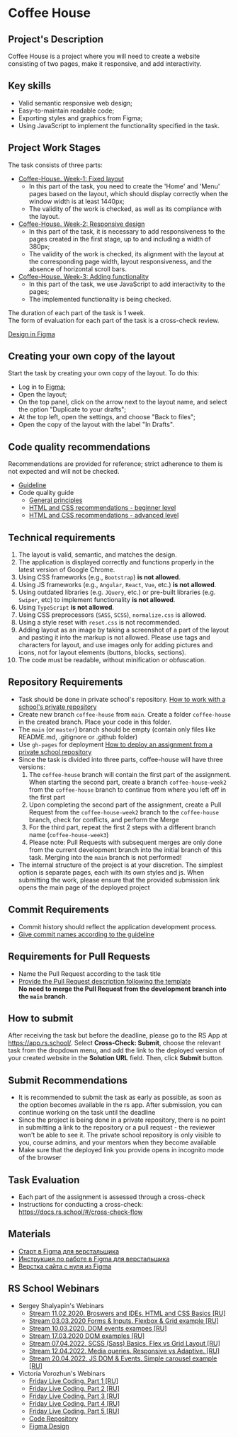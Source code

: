 # Coffee House

## Project's Description
Coffee House is a project where you will need to create a website consisting of two pages, make it responsive, and add interactivity.

## Key skills
- Valid semantic responsive web design;
- Easy-to-maintain readable code;
- Exporting styles and graphics from Figma;
- Using JavaScript to implement the functionality specified in the task.

## Project Work Stages
The task consists of three parts:
- [Coffee-House. Week-1: Fixed layout](coffee-house-week1.md)
    - In this part of the task, you need to create the 'Home' and 'Menu' pages based on the layout, which should display correctly when the window width is at least 1440px;
    - The validity of the work is checked, as well as its compliance with the layout.
- [Coffee-House. Week-2: Responsive design](coffee-house-week2.md)
    - In this part of the task, it is necessary to add responsiveness to the pages created in the first stage, up to and including a width of 380px;
    - The validity of the work is checked, its alignment with the layout at the corresponding page width, layout responsiveness, and the absence of horizontal scroll bars.
- [Coffee-House. Week-3: Adding functionality](coffee-house-week3.md)
    - In this part of the task, we use JavaScript to add interactivity to the pages;
    - The implemented functionality is being checked.

The duration of each part of the task is 1 week.  
The form of evaluation for each part of the task is a cross-check review.

[Design in Figma](https://www.figma.com/file/SAoBmuOqTfguehdT4IFRxQ/Coffee-House?type=design&node-id=0-1&mode=design&t=qis81E9Ovgx47eVl-0)

## Creating your own copy of the layout
Start the task by creating your own copy of the layout. To do this:
- Log in to [Figma](https://www.figma.com/);
- Open the layout;
- On the top panel, click on the arrow next to the layout name, and select the option "Duplicate to your drafts";
- At the top left, open the settings, and choose "Back to files";
- Open the copy of the layout with the label "In Drafts".

## Code quality recommendations
Recommendations are provided for reference; strict adherence to them is not expected and will not be checked.
- [Guideline](https://codeguide.academy/html-css.html#html)
- Code quality guide
    - [General principles](../../stage1/modules/clean-code/materials/generic-principles.md)
    - [HTML and CSS recommendations - beginner level](../../stage1/modules/clean-code/materials/html-and-css.md)
    - [HTML and CSS recommendations - advanced level](../../stage1/modules/clean-code/materials/html-and-css-extended.md)

## Technical requirements
1. The layout is valid, semantic, and matches the design.
2. The application is displayed correctly and functions properly in the latest version of Google Chrome.
3. Using CSS frameworks (e.g., `Bootstrap`) **is not allowed**.
4. Using JS frameworks (e.g., `Angular`, `React`, `Vue`, etc.) **is not allowed**.
5. Using outdated libraries (e.g. `JQuery`, etc.) or pre-built libraries (e.g. `Swiper`, etc) to implement functionality **is not allowed**.
6. Using `TypeScript` **is not allowed**.
7. Using CSS preprocessors (`SASS`, `SCSS`), `normalize.css` is allowed.
8. Using a style reset with `reset.css` is not recommended.
9. Adding layout as an image by taking a screenshot of a part of the layout and pasting it into the markup is not allowed. Please use tags and characters for layout, and use images only for adding pictures and icons, not for layout elements (buttons, blocks, sections).
10. The code must be readable, without minification or obfuscation.

## Repository Requirements
- Task should be done in private school's repository. [How to work with a school's private repository](https://docs.rs.school/#/private-repository)
- Create new branch `coffee-house` from `main`. Create a folder `coffee-house` in the created branch. Place your code in this folder.
- The `main` (or `master`) branch should be empty (contain only files like README.md, .gitignore or .github folder)
- Use `gh-pages` for deployment [How to deploy an assignment from a private school repository](https://docs.rs.school/#/private-repository?id=Как-сделать-деплой-задания-из-приватного-репозитория-школы)
- Since the task is divided into three parts, coffee-house will have three versions:
    1. The `coffee-house` branch will contain the first part of the assignment. When starting the second part, create a branch `coffee-house-week2` from the `coffee-house` branch to continue from where you left off in the first part
    2. Upon completing the second part of the assignment, create a Pull Request from the `coffee-house-week2` branch to the `coffee-house` branch, check for conflicts, and perform the Merge
    3. For the third part, repeat the first 2 steps with a different branch name (`coffee-house-week3`)
    4. Please note: Pull Requests with subsequent merges are only done from the current development branch into the initial branch of this task. Merging into the `main` branch is not performed!
- The internal structure of the project is at your discretion. The simplest option is separate pages, each with its own styles and js. When submitting the work, please ensure that the provided submission link opens the main page of the deployed project

## Commit Requirements
- Commit history should reflect the application development process.
- [Give commit names according to the guideline](https://docs.rs.school/#/git-convention)

## Requirements for Pull Requests
- Name the Pull Request according to the task title
- [Provide the Pull Request description following the template](https://docs.rs.school/#/pull-request-review-process?id=Требования-к-pull-request-pr)  
  **No need to merge the Pull Request from the development branch into the `main` branch**.

## How to submit
After receiving the task but before the deadline, please go to the RS App at https://app.rs.school/. Select **Cross-Check: Submit**, choose the relevant task from the dropdown menu, and add the link to the deployed version of your created website in the **Solution URL** field. Then, click **Submit** button.

## Submit Recommendations
- It is recommended to submit the task as early as possible, as soon as the option becomes available in the rs app. After submission, you can continue working on the task until the deadline
- Since the project is being done in a private repository, there is no point in submitting a link to the repository or a pull request - the reviewer won't be able to see it. The private school repository is only visible to you, course admins, and your mentors when they become available
- Make sure that the deployed link you provide opens in incognito mode of the browser

## Task Evaluation
- Each part of the assignment is assessed through a cross-check
- Instructions for conducting a cross-check: https://docs.rs.school/#/cross-check-flow

## Materials
- [Старт в Figma для верстальщика](https://htmlacademy.ru/blog/soft/figma)
- [Инструкция по работе в Figma для верстальщика](https://breezzly.ru/guides/start-v-figma-dlya-verstalshhika)
- [Верстка сайта с нуля из Figma](https://www.youtube.com/playlist?list=PL5_s7xdj2Vsw-bCx5nOZJMFIiHwRgok--)

## RS School Webinars
- Sergey Shalyapin's Webinars
    - [Stream 11.02.2020. Broswers and IDEs. HTML and CSS Basics [RU]](https://youtu.be/UQavTWiTpnA)
    - [Stream 03.03.2020 Forms & Inputs. Flexbox & Grid example [RU]](https://youtu.be/PhRVJC0kBGE)
    - [Stream 10.03.2020. DOM events exampes [RU]](https://youtu.be/_5f0kznOM_A)
    - [Stream 17.03.2020 DOM examples [RU]](https://youtu.be/0M9Rz-wXYas)
    - [Stream 07.04.2022. SCSS (Sass) Basics. Flex vs Grid Layout [RU]](https://youtu.be/MOrQRgP8kbo)
    - [Stream 12.04.2022. Media queries. Responsive vs Adaptive. [RU]](https://youtu.be/CbtdP2vGOI8)
    - [Stream 20.04.2022. JS DOM & Events. Simple carousel example [RU]](https://youtu.be/2xP-HahCtio)
- Victoria Vorozhun's Webinars
    - [Friday Live Coding. Part 1 [RU]](https://youtu.be/ZAde-IJAHzo)
    - [Friday Live Coding. Part 2 [RU]](https://youtu.be/BJENQIX2e2o)
    - [Friday Live Coding. Part 3 [RU]](https://youtu.be/fooyYgIuZe8)
    - [Friday Live Coding. Part 4 [RU]](https://youtu.be/Qk2UGlFNKPE)
    - [Friday Live Coding. Part 5 [RU]](https://youtu.be/ouZnGUefneQ)
    - [Code Repository](https://github.com/ViktoriyaVorozhun/friday-live-coding/tree/develop)
    - [Figma Design](https://www.figma.com/file/fw0GA18nmpVjTBzjtiEK2L/Friday_Live_Coding?node-id=0%3A1) 
